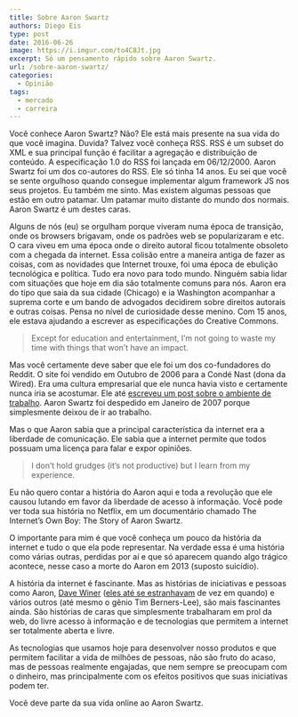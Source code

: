```yaml
---
title: Sobre Aaron Swartz
authors: Diego Eis
type: post
date: 2016-06-26
image: https://i.imgur.com/to4C8Jt.jpg
excerpt: Só um pensamento rápido sobre Aaron Swartz.
url: /sobre-aaron-swartz/
categories:
  - Opinião
tags:
  - mercado
  - carreira
---
```


Você conhece Aaron Swartz? Não? Ele está mais presente na sua vida do que você imagina. Duvida? Talvez você conheça RSS. RSS é um subset do XML e sua principal função é facilitar a agregação e distribuição de conteúdo. A especificação 1.0 do RSS foi lançada em 06/12/2000. Aaron Swartz foi um dos co-autores do RSS. Ele só tinha 14 anos. Eu sei que você se sente orgulhoso quando consegue implementar algum framework JS nos seus projetos. Eu também me sinto. Mas existem algumas pessoas que estão em outro patamar. Um patamar muito distante do mundo dos normais. Aaron Swartz é um destes caras.

Alguns de nós (eu) se orgulham porque viveram numa época de transição, onde os browsers brigavam, onde os padrões web se popularizaram e etc. O cara viveu em uma época onde o direito autoral ficou totalmente obsoleto com a chegada da internet. Essa colisão entre a maneira antiga de fazer as coisas, com as novidades que Internet trouxe, foi uma época de ebulição tecnológica e política. Tudo era novo para todo mundo. Ninguém sabia lidar com situações que hoje em dia são totalmente comuns para nós. Aaron era do tipo que saia da sua cidade (Chicago) e ia Washington acompanhar a suprema corte e um bando de advogados decidirem sobre direitos autorais e outras coisas. Pensa no nível de curiosidade desse menino. Com 15 anos, ele estava ajudando a escrever as especificações do Creative Commons.

> Except for education and entertainment, I’m not going to waste my time with things that won’t have an impact.

Mas você certamente deve saber que ele foi um dos co-fundadores do Reddit. O site foi vendido em Outubro de 2006 para a Condé Nast (dona da Wired). Era uma cultura empresarial que ele nunca havia visto e certamente nunca iria se acostumar. Ele até [escreveu um post sobre o ambiente de trabalho][1]. Aaron Swartz foi despedido em Janeiro de 2007 porque simplesmente deixou de ir ao trabalho.

Mas o que Aaron sabia que a principal característica da internet era a liberdade de comunicação. Ele sabia que a internet permite que todos possuam uma licença para falar e expor opiniões.

> I don’t hold grudges (it’s not productive) but I learn from my experience.

Eu não quero contar a história do Aaron aqui e toda a revolução que ele causou lutando em favor da liberdade de acesso à informação. Você pode ver toda sua história no Netflix, em um documentário chamado The Internet’s Own Boy: The Story of Aaron Swartz.

O importante para mim é que você conheça um pouco da história da internet e tudo o que ela pode representar. Na verdade essa é uma história como várias outras, perdidas por aí e que só aparecem quando algo trágico acontece, nesse caso a morte do Aaron em 2013 (suposto suicídio).

A história da internet é fascinante. Mas as histórias de iniciativas e pessoas como Aaron, [Dave Winer][2] ([eles até se estranhavam][3] de vez em quando) e vários outros (até mesmo o gênio Tim Berners-Lee), são mais fascinantes ainda. São histórias de caras que simplesmente trabalharam em prol da web, do livre acesso à informação e de tecnologias que permitem a internet ser totalmente aberta e livre.

As tecnologias que usamos hoje para desenvolver nosso produtos e que permitem facilitar a vida de milhões de pessoas, não são fruto do acaso, mas de pessoas realmente engajadas, que nem sempre se preocupam com o dinheiro, mas principalmente com os efeitos positivos que suas iniciativas podem ter.

Você deve parte da sua vida online ao Aaron Swartz.

 [1]: http://www.aaronsw.com/weblog/officespace
 [2]: http://tableless.com.br/porque-voce-deve-sua-vida-dave-winer/
 [3]: http://www.aaronsw.com/weblog/000988